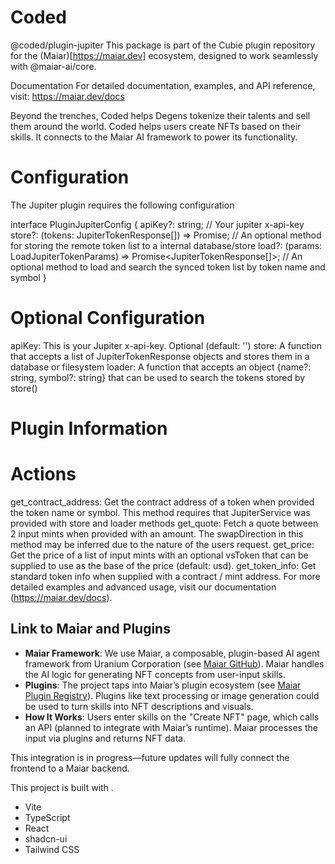 # Coded


@coded/plugin-jupiter
This package is part of the Cubie plugin repository for the (Maiar)[https://maiar.dev] ecosystem, designed to work seamlessly with @maiar-ai/core.

Documentation
For detailed documentation, examples, and API reference, visit: https://maiar.dev/docs

Beyond the trenches, Coded helps Degens tokenize their talents and sell them around the world. Coded helps users create NFTs based on their skills. It connects to the Maiar AI framework to power its functionality.

# Configuration 

The Jupiter plugin requires the following configuration

  interface PluginJupiterConfig {
  apiKey?: string; // Your jupiter x-api-key
  store?: (tokens: JupiterTokenResponse[]) => Promise<void>; // An optional method for storing the remote token list to a internal database/store
  load?: (params: LoadJupiterTokenParams) => Promise<JupiterTokenResponse[]>; // An optional method to load and search the synced token list by token name and symbol
          }


# Optional Configuration

apiKey: This is your Jupiter x-api-key. Optional (default: '')
store: A function that accepts a list of JupiterTokenResponse objects and stores them in a database or filesystem
loader: A function that accepts an object {name?: string, symbol?: string} that can be used to search the tokens stored by store()

# Plugin Information

# Actions

get_contract_address: Get the contract address of a token when provided the token name or symbol. This method requires that JupiterService was provided with store and loader methods
get_quote: Fetch a quote between 2 input mints when provided with an amount. The swapDirection in this method may be inferred due to the nature of the users request.
get_price: Get the price of a list of input mints with an optional vsToken that can be supplied to use as the base of the price (default: usd).
get_token_info: Get standard token info when supplied with a contract / mint address.
For more detailed examples and advanced usage, visit our documentation (https://maiar.dev/docs).


## Link to Maiar and Plugins

- **Maiar Framework**: We use Maiar, a composable, plugin-based AI agent framework from Uranium Corporation (see [Maiar GitHub](https://github.com/UraniumCorporation/maiar-ai)). Maiar handles the AI logic for generating NFT concepts from user-input skills.
- **Plugins**: The project taps into Maiar’s plugin ecosystem (see [Maiar Plugin Registry](https://github.com/UraniumCorporation/plugin-registry)). Plugins like text processing or image generation could be used to turn skills into NFT descriptions and visuals.
- **How It Works**: Users enter skills on the "Create NFT" page, which calls an API (planned to integrate with Maiar’s runtime). Maiar processes the input via plugins and returns NFT data.

This integration is in progress—future updates will fully connect the frontend to a Maiar backend.

This project is built with .

- Vite
- TypeScript
- React
- shadcn-ui
- Tailwind CSS
